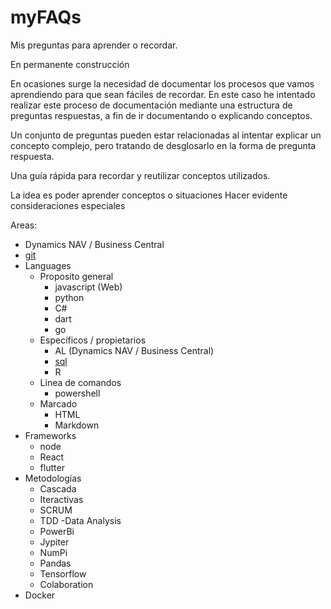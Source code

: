 # myFAQs
Mis preguntas para aprender o recordar. 

En permanente construcción

En ocasiones surge la necesidad de documentar los procesos que vamos aprendiendo para que sean fáciles de recordar. 
En este caso he intentado realizar este proceso de documentación mediante una estructura de preguntas respuestas, a fin de ir documentando o explicando conceptos. 

Un conjunto de preguntas pueden estar relacionadas al intentar explicar un concepto complejo, pero tratando de desglosarlo en la forma de pregunta respuesta.

Una guía rápida para recordar y reutilizar conceptos utilizados.

La idea es poder aprender conceptos o situaciones 
Hacer evidente consideraciones especiales


Areas:

- Dynamics NAV / Business Central
- [git](git/FAQgit.md)
- Languages
  - Proposito general
    - javascript (Web)
    - python
    - C#
    - dart
    - go
  - Específicos / propietarios
    - AL (Dynamics NAV / Business Central)
    - [sql](sql/FAQsql.md)
    - R
  - Linea de comandos
    - powershell
  - Marcado
    - HTML
    - Markdown
- Frameworks
  - node
  - React
  - flutter
- Metodologías
  - Cascada
  - Iteractivas
  - SCRUM
  - TDD
-Data Analysis
  - PowerBi
  - Jypiter
  - NumPi
  - Pandas
  - Tensorflow
  - Colaboration
- Docker




